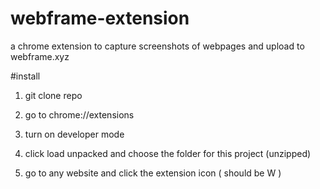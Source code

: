 # webframe-extension
a chrome extension to capture screenshots of webpages and upload to webframe.xyz

#install

1) git clone repo
2) go to chrome://extensions
3) turn on developer mode
4) click load unpacked and choose the folder for this project (unzipped)

5) go to any website and click the extension icon ( should be W )

